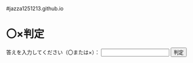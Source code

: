 #jazza1251213.github.io

<!DOCTYPE html>
<html>
<head>
  <title>〇×判定</title>
  <script>
    function checkAnswer() {
      var answer = document.getElementById("answer").value;
      
      if (answer === "〇") {
        document.getElementById("result").textContent = "正解です！";
      } else {
        document.getElementById("result").textContent = "不正解です！";
      }
    }
  </script>
</head>
<body>
  <h1>〇×判定</h1>
  <label for="answer">答えを入力してください（〇または×）：</label>
  <input type="text" id="answer" />
  <button onclick="checkAnswer()">判定</button>
  <p id="result"></p>
</body>
</html>
